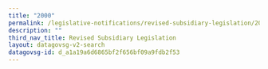 ```yaml
---
title: "2000"
permalink: /legislative-notifications/revised-subsidiary-legislation/2000/
description: ""
third_nav_title: Revised Subsidiary Legislation
layout: datagovsg-v2-search
datagovsg-id: d_a1a19a6d6865bf2f656bf09a9fdb2f53
---
```

